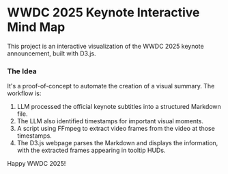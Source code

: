 # WWDC 2025 Keynote Interactive Mind Map

This project is an interactive visualization of the WWDC 2025 keynote announcement, built with D3.js.

### The Idea

It's a proof-of-concept to automate the creation of a visual summary. The workflow is:

1. LLM processed the official keynote subtitles into a structured Markdown file.
2. The LLM also identified timestamps for important visual moments.
3. A script using FFmpeg to extract video frames from the video at those timestamps.
4. The D3.js webpage parses the Markdown and displays the information, with the extracted frames appearing in tooltip HUDs.

Happy WWDC 2025!
